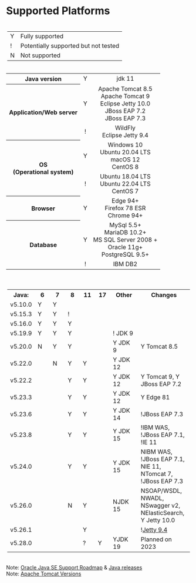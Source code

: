 <html>
<h1>Supported Platforms</h1><!-- ============== MAIN TABLE =====================-->
<div style="margin-top: 20px; padding: 3px;">
<table class="sysPropsTable">
<tbody>
<tr>
<td><span class="supported">Y</span></td>
<td>Fully supported</td>
</tr>
<tr>
<td><span class="potentially">!</span></td>
<td>Potentially supported but not tested</td>
</tr>
<tr>
<td><span class="notsupported">N</span></td>
<td>Not supported</td>
</tr>
</tbody>
</table>
</div>  
  <div class="sysPropsTableWrap" style="margin-top: 15px;">
<table class="sysPropsTable" style="margin: auto; padding-bottom: 15px; text-align: center;" cellspacing="0">
<tbody>
<tr>
<th rowspan="1">Java version</th>
<td><span class="supported">Y</span> </td>
<td colspan="2">jdk 11</td>
</tr>
<tr>
<th rowspan="2">Application/Web server</th>
<td><span class="supported">Y</span></td>
<td colspan="2">Apache Tomcat 8.5<br />Apache Tomcat 9<br />Eclipse Jetty 10.0<br />JBoss EAP 7.2<br />JBoss EAP 7.3</td>
</tr>
<tr>
<td><span class="potentially">!</span></td>
<td colspan="2">WildFly<br />Eclipse Jetty 9.4</td>
</tr>
<tr>
<th rowspan="2">OS<br />(Operational system)</th>
<td><span class="supported">Y</span></td>
<td colspan="2">Windows 10<br /> Ubuntu 20.04 LTS<br /> macOS 12<br /> CentOS 8</td>
</tr>
<tr>
<td><span class="potentially">!</span></td>
<td colspan="2">Ubuntu 18.04 LTS<br /> Ubuntu 22.04 LTS<br /> CentOS 7</td>
</tr>
<tr>
<th>Browser</th>
<td><span class="supported">Y</span></td>
<td colspan="2">Edge 94+<br />Firefox 78 ESR<br />Chrome 94+</td>
</tr>
<tr>
<th rowspan="2">Database</th>
<td><span class="supported">Y</span></td>
<td colspan="2">MySql 5.5+ <br /> MariaDB 10.2+ <br /> MS SQL Server 2008 + <br /> Oracle 11g+ <br /> PostgreSQL 9.5+</td>
</tr>
<tr>
<td><span class="potentially">!</span></td>
<td colspan="2">IBM DB2</td>
</tr>
</tbody>
</table>
</div>
<div style="margin-top: 20px; padding: 3px; white-space: nowrap;">
<table class="sysPropsTable">
<tbody>
<tr><th style="width: 50px;">Java:</th><th style="width: 25px;">6</th><th style="width: 25px;">7</th><th style="width: 25px;">8</th><th style="width: 25px;">11</th><th style="width: 25px;">17</th><th style="width: 60px;">Other</th><th>Changes</th></tr>
<tr>
<td>v5.10.0</td>
<td><span class="supported">Y</span></td>
<td><span class="supported">Y</span></td>
<td> </td>
<td> </td>
<td> </td>
<td> </td>
<td> </td>
</tr>
<tr>
<td>v5.15.3</td>
<td><span class="supported">Y</span></td>
<td><span class="supported">Y</span></td>
<td><span class="potentially">!</span></td>
<td> </td>
<td> </td>
<td> </td>
<td> </td>
</tr>
<tr>
<td>v5.16.0</td>
<td><span class="supported">Y</span></td>
<td><span class="supported">Y</span></td>
<td><span class="supported">Y</span></td>
<td> </td>
<td> </td>
<td> </td>
<td> </td>
</tr>
<tr>
<td>v5.19.9</td>
<td><span class="supported">Y</span></td>
<td><span class="supported">Y</span></td>
<td><span class="supported">Y</span></td>
<td> </td>
<td> </td>
<td><span class="potentially">!</span> JDK 9</td>
<td> </td>
</tr>
<tr>
<td>v5.20.0</td>
<td><span class="notsupported">N</span></td>
<td><span class="supported">Y</span></td>
<td><span class="supported">Y</span></td>
<td> </td>
<td> </td>
<td><span class="supported">Y</span> JDK 9</td>
<td><span class="supported">Y </span>Tomcat 8.5</td>
</tr>
<tr>
<td>v5.22.0</td>
<td> </td>
<td><span class="notsupported">N</span></td>
<td><span class="supported">Y</span></td>
<td><span class="supported">Y</span></td>
<td> </td>
<td><span class="supported">Y </span>JDK 12</td>
<td> </td>
</tr>
<tr>
<td>v5.22.2</td>
<td> </td>
<td> </td>
<td><span class="supported">Y</span></td>
<td><span class="supported">Y</span></td>
<td> </td>
<td><span class="supported">Y </span>JDK 12</td>
<td><span class="supported">Y </span>Tomcat 9, <span class="supported">Y </span>JBoss EAP 7.2</td>
</tr>
<tr>
<td>v5.23.3</td>
<td> </td>
<td> </td>
<td><span class="supported">Y</span></td>
<td><span class="supported">Y</span></td>
<td> </td>
<td><span class="supported">Y </span>JDK 12</td>
<td><span class="supported">Y </span>Edge 81</td>
</tr>
<tr>
<td>v5.23.6</td>
<td> </td>
<td> </td>
<td><span class="supported">Y</span></td>
<td><span class="supported">Y</span></td>
<td> </td>
<td><span class="supported">Y </span>JDK 14</td>
<td><span class="potentially">!</span>JBoss EAP 7.3</td>
</tr>
<tr>
<td>v5.23.8</td>
<td> </td>
<td> </td>
<td><span class="supported">Y</span></td>
<td><span class="supported">Y</span></td>
<td> </td>
<td><span class="supported">Y </span>JDK 15</td>
<td><span class="potentially">!</span>IBM WAS, <span class="potentially">!</span>JBoss EAP 7.1, <span class="potentially">!</span>IE 11</td>
</tr>
<tr>
<td>v5.24.0</td>
<td> </td>
<td> </td>
<td><span class="supported">Y</span></td>
<td><span class="supported">Y</span></td>
<td> </td>
<td><span class="supported">Y </span>JDK 15</td>
<td><span class="notsupported">N</span>IBM WAS, <span class="notsupported">!</span>JBoss EAP 7.1, <span class="notsupported">N</span>IE 11,<br /><span class="notsupported">N</span>Tomcat 7, <span class="supported">!</span>JBoss EAP 7.3</td></tr>
<tr>
<td>v5.26.0</td>
<td> </td>
<td> </td>
<td><span class="notsupported">N</span></td>
<td><span class="supported">Y</span></td>
<td></td>
<td><span class="notsupported">N</span>JDK 15</td>
<td><span class="notsupported">N</span>SOAP/WSDL, <span class="notsupported">N</span>WADL, <span class="notsupported">N</span>Swagger v2,<br><span class="notsupported">N</span>ElasticSearch, <span class="supported">Y </span>Jetty 10.0</td>
</tr>
<tr>
<td>v5.26.1</td>
<td> </td>
<td> </td>
<td> </td>
<td><span class="supported">Y</span></td>
<td></td>
<td> </td>
<td><span class="potentially">!</span><a href="https://github.com/eclipse/jetty.project/issues/7958">Jetty 9.4</a></td>
</tr>
<tr>
<td>v5.28.0</td>
<td> </td>
<td> </td>
<td> </td>
<td><span class="potentially">?</span></td>
<td><span class="supported">Y</span></td>
<td><span class="supported">Y</span>JDK 19</td>
<td>Planned on 2023</td>
</tr>
</tbody>
</table>
</div>
<p>Note: <a href="http://www.oracle.com/java/technologies/java-se-support-roadmap.html">Oracle Java SE Support Roadmap</a> &amp; 
<a href="https://www.java.com/releases/">Java releases</a><br /> 
Note: <a href="http://tomcat.apache.org/whichversion.html">Apache Tomcat Versions</a></p>

</html>

